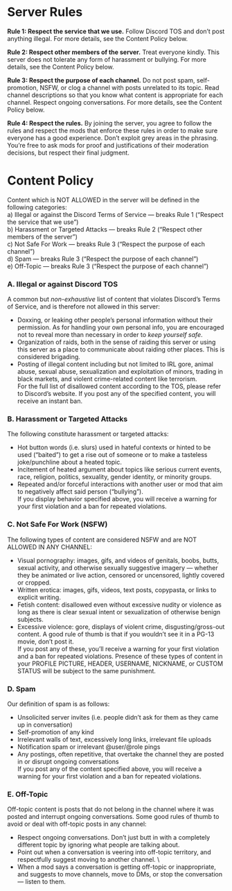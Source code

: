 # Server Rules
**Rule 1: Respect the service that we use.** Follow Discord TOS and don’t post anything illegal. For more details, see the Content Policy below.

**Rule 2: Respect other members of the server.** Treat everyone kindly. This server does not tolerate any form of harassment or bullying. For more details, see the Content Policy below.

**Rule 3: Respect the purpose of each channel.** Do not post spam, self-promotion, NSFW, or clog a channel with posts unrelated to its topic. Read channel descriptions so that you know what content is appropriate for each channel. Respect ongoing conversations. For more details, see the Content Policy below.

**Rule 4: Respect the rules.** By joining the server, you agree to follow the rules and respect the mods that enforce these rules in order to make sure everyone has a good experience. Don’t exploit grey areas in the phrasing. You’re free to ask mods for proof and justifications of their moderation decisions, but respect their final judgment.

# Content Policy
Content which is NOT ALLOWED in the server will be defined in the following categories: \
a) Illegal or against the Discord Terms of Service — breaks Rule 1 (“Respect the service that we use”) \
b) Harassment or Targeted Attacks  — breaks Rule 2 (“Respect other members of the server”) \
c) Not Safe For Work — breaks Rule 3 (“Respect the purpose of each channel”) \
d) Spam — breaks Rule 3 (“Respect the purpose of each channel”) \
e) Off-Topic — breaks Rule 3 (“Respect the purpose of each channel”)

### A. Illegal or against Discord TOS
A common but *non-exhaustive* list of content that violates Discord’s Terms of Service, and is therefore not allowed in this server:
- Doxxing, or leaking other people’s personal information without their permission. As for handling your own personal info, you are encouraged not to reveal more than necessary in order to *keep yourself safe*.
- Organization of raids, both in the sense of raiding this server or using this server as a place to communicate about raiding other places. This is considered brigading.
- Posting of illegal content including but not limited to IRL gore, animal abuse, sexual abuse, sexualization and exploitation of minors, trading in black markets, and violent crime-related content like terrorism. \
For the full list of disallowed content according to the TOS, please refer to Discord’s website. If you post any of the specified content, you will receive an instant ban.
  
### B. Harassment or Targeted Attacks
The following constitute harassment or targeted attacks:
- Hot button words (i.e. slurs) used in hateful contexts or hinted to be used (“baited”) to get a rise out of someone or to make a tasteless joke/punchline about a heated topic.
- Incitement of heated argument about topics like serious current events, race, religion, politics, sexuality, gender identity, or minority groups.
- Repeated and/or forceful interactions with another user or mod that aim to negatively affect said person (“bullying”). \
If you display behavior specified above, you will receive a warning for your first violation and a ban for repeated violations.
  
### C. Not Safe For Work (NSFW)
The following types of content are considered NSFW and are NOT ALLOWED IN ANY CHANNEL:
- Visual pornography: images, gifs, and videos of genitals, boobs, butts, sexual activity, and otherwise sexually suggestive imagery — whether they be animated or live action, censored or uncensored, lightly covered or cropped.
- Written erotica: images, gifs, videos, text posts, copypasta, or links to explicit writing.
- Fetish content: disallowed even without excessive nudity or violence as long as there is clear sexual intent or sexualization of otherwise benign subjects.
- Excessive violence: gore, displays of violent crime, disgusting/gross-out content. A good rule of thumb is that if you wouldn’t see it in a PG-13 movie, don’t post it. \
If you post any of these, you’ll receive a warning for your first violation and a ban for repeated violations. Presence of these types of content in your PROFILE PICTURE, HEADER, USERNAME, NICKNAME, or CUSTOM STATUS will be subject to the same punishment.

### D. Spam
Our definition of spam is as follows:
- Unsolicited server invites (i.e. people didn’t ask for them as they came up in conversation)
- Self-promotion of any kind
- Irrelevant walls of text, excessively long links, irrelevant file uploads
- Notification spam or irrelevant @user/@role pings
- Any postings, often repetitive, that overtake the channel they are posted in or disrupt ongoing conversations \
If you post any of the content specified above, you will receive a warning for your first violation and a ban for repeated violations.

### E. Off-Topic
Off-topic content is posts that do not belong in the channel where it was posted and interrupt ongoing conversations. Some good rules of thumb to avoid or deal with off-topic posts in any channel:
- Respect ongoing conversations. Don’t just butt in with a completely different topic by ignoring what people are talking about.
- Point out when a conversation is veering into off-topic territory, and respectfully suggest moving to another channel. \
- When a mod says a conversation is getting off-topic or inappropriate, and suggests to move channels, move to DMs, or stop the conversation — listen to them.
‎‎
